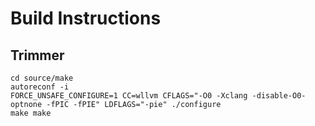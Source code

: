 # Build Instructions

## Trimmer

```
cd source/make
autoreconf -i
FORCE_UNSAFE_CONFIGURE=1 CC=wllvm CFLAGS="-O0 -Xclang -disable-O0-optnone -fPIC -fPIE" LDFLAGS="-pie" ./configure
make make
```
